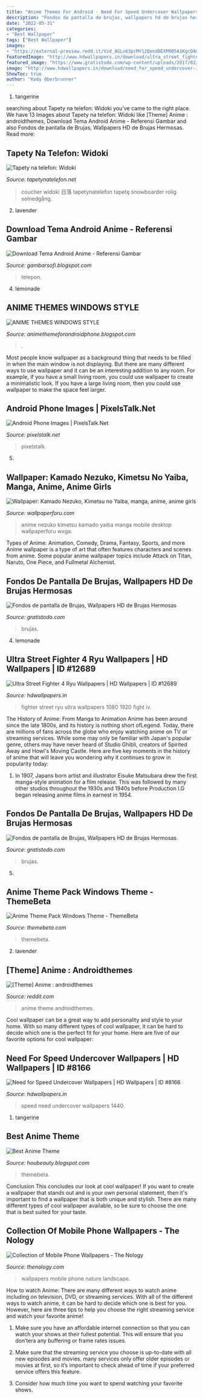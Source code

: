 ```yaml
---
title: "Anime Themes For Android - Need For Speed Undercover Wallpapers"
description: "Fondos de pantalla de brujas, wallpapers hd de brujas hermosas"
date: "2022-05-31"
categories:
- "Best Wallpaper"
tags: ["Best Wallpaper"]
images:
- "https://external-preview.redd.it/Vzd_AGLn63pcMY12QendDEXM9Q5A1KgcQ4mSDzvLQQc.jpg?auto=webp&amp;s=6051fff6e08ccf06f0fd660ae7f10bb953779808"
featuredImage: "http://www.hdwallpapers.in/download/ultra_street_fighter_4_ryu-1920x1080.jpg"
featured_image: "https://www.gratistodo.com/wp-content/uploads/2017/02/Brujas-Wallpapers-8.jpg"
image: "http://www.hdwallpapers.in/download/need_for_speed_undercover-1440x900.jpg"
ShowToc: true
author: "Kody Oberbrunner"
---
```



1. tangerine 

	

		
searching about Tapety na telefon: Widoki you've came to the right place. We have 13 Images about Tapety na telefon: Widoki like [Theme] Anime : androidthemes, Download Tema Android Anime - Referensi Gambar and also Fondos de pantalla de Brujas, Wallpapers HD de Brujas Hermosas. Read more:
		
    
## Tapety Na Telefon: Widoki

<img loading=lazy src="https://tapetynatelefon.net/wp-content/uploads/2016/03/030083.jpg" onerror="this.onerror=null;this.src='https://tse2.mm.bing.net/th?id=OIP.WoUgy6bQDQzw-BcH8NKydgHaLG&amp;pid=15.1';" alt="Tapety na telefon: Widoki">

_Source: tapetynatelefon.net_

>coucher widoki 日落 tapetynatelefon tapetę snowboarder rolig solnedgång. 

	

2. lavender 

    
## Download Tema Android Anime - Referensi Gambar

<img loading=lazy src="https://i.pinimg.com/736x/84/04/1c/84041c7d81f5e290ee25f0bdf53cb61d.jpg" onerror="this.onerror=null;this.src='https://tse3.mm.bing.net/th?id=OIP.ovl7Ed1Pt0Bx2qkyv9B7WwHaEX&amp;pid=15.1';" alt="Download Tema Android Anime - Referensi Gambar">

_Source: gambarsofi.blogspot.com_

>telepon. 

	

4. lemonade 

    
## ANIME THEMES WINDOWS STYLE

<img loading=lazy src="https://2.bp.blogspot.com/-iNEkWNr_m-w/Wv3LtyTktjI/AAAAAAAAJzA/FCdrAUpU6940BqvG8ph1-KP2t3k1zNpcgCLcBGAs/w1152/1.jpg" onerror="this.onerror=null;this.src='https://tse1.mm.bing.net/th?id=OIP.GEwiBbJ2i7055FiPruK7LQHaEX&amp;pid=15.1';" alt="ANIME THEMES WINDOWS STYLE">

_Source: animethemeforandroidphone.blogspot.com_

>. 

	

Most people know wallpaper as a background thing that needs to be filled in when the main window is not displaying. But there are many different ways to use wallpaper and it can be an interesting addition to any room. For example, if you have a small living room, you could use wallpaper to create a minimalistic look. If you have a large living room, then you could use wallpaper to make the space feel larger.

    
## Android Phone Images | PixelsTalk.Net

<img loading=lazy src="https://www.pixelstalk.net/wp-content/uploads/2016/07/Blue-Android-Phone-Wallpaper-349x620.jpg" onerror="this.onerror=null;this.src='https://tse1.mm.bing.net/th?id=OIP.TBYMcuDfFM-cC6tMGNaUNwAAAA&amp;pid=15.1';" alt="Android Phone Images | PixelsTalk.Net">

_Source: pixelstalk.net_

>pixelstalk. 

	

5.

    
## Wallpaper: Kamado Nezuko, Kimetsu No Yaiba, Manga, Anime, Anime Girls

<img loading=lazy src="https://wallpaperforu.com/wp-content/uploads/2020/05/anime-wallpaper-200528185131181080x1920.jpg" onerror="this.onerror=null;this.src='https://tse3.mm.bing.net/th?id=OIP.Z5rwjz7MfJvvA7ny1WEQ3gHaNK&amp;pid=15.1';" alt="Wallpaper: Kamado Nezuko, Kimetsu no Yaiba, manga, anime, anime girls">

_Source: wallpaperforu.com_

>anime nezuko kimetsu kamado yaiba manga mobile desktop wallpaperforu wxga. 

	

Types of Anime: Animation, Comedy, Drama, Fantasy, Sports, and more
Anime wallpaper is a type of art that often features characters and scenes from anime. Some popular anime wallpaper topics include Attack on Titan, Naruto, One Piece, and Fullmetal Alchemist.

    
## Fondos De Pantalla De Brujas, Wallpapers HD De Brujas Hermosas

<img loading=lazy src="https://www.gratistodo.com/wp-content/uploads/2017/02/Brujas-Wallpapers-19.jpg" onerror="this.onerror=null;this.src='https://tse4.mm.bing.net/th?id=OIP.KmchKlmChgtPbanJWKBYiQHaFk&amp;pid=15.1';" alt="Fondos de pantalla de Brujas, Wallpapers HD de Brujas Hermosas">

_Source: gratistodo.com_

>brujas. 

	

4. lemonade 

    
## Ultra Street Fighter 4 Ryu Wallpapers | HD Wallpapers | ID #12689

<img loading=lazy src="http://www.hdwallpapers.in/download/ultra_street_fighter_4_ryu-1920x1080.jpg" onerror="this.onerror=null;this.src='https://tse1.mm.bing.net/th?id=OIP.LBK_NNLufrqYdpqvfGs_hgHaEK&amp;pid=15.1';" alt="Ultra Street Fighter 4 Ryu Wallpapers | HD Wallpapers | ID #12689">

_Source: hdwallpapers.in_

>fighter street ryu ultra wallpapers 1080 1920 fight iv. 

	

The History of Anime: From Manga to Animation
Anime has been around since the late 1800s, and its history is nothing short ofLegend. Today, there are millions of fans across the globe who enjoy watching anime on TV or streaming services. While some may only be familiar with Japan's popular genre, others may have never heard of Studio Ghibli, creators of Spirited Away and Howl's Moving Castle. Here are five key moments in the history of anime that will leave you wondering why it continues to grow in popularity today:
1) In 1907, Japans born artist and illustrator Eisuke Matsubara drew the first manga-style animation for a film release. This was followed by many other studios throughout the 1930s and 1940s before Production I.G began releasing anime films in earnest in 1954.

    
## Fondos De Pantalla De Brujas, Wallpapers HD De Brujas Hermosas

<img loading=lazy src="https://www.gratistodo.com/wp-content/uploads/2017/02/Brujas-Wallpapers-8.jpg" onerror="this.onerror=null;this.src='https://tse2.mm.bing.net/th?id=OIP.FsKJZp8fNwiBtk5hqlNDRQHaFa&amp;pid=15.1';" alt="Fondos de pantalla de Brujas, Wallpapers HD de Brujas Hermosas">

_Source: gratistodo.com_

>brujas. 

	

5.

    
## Anime Theme Pack Windows Theme - ThemeBeta

<img loading=lazy src="https://www.themebeta.com/media/cache/400x225/files/windows/images/201809/15/3d37819fbbc6eedd7ed012bbc90c6815.png" onerror="this.onerror=null;this.src='https://tse3.mm.bing.net/th?id=OIP.M_wGwESMeAFDwoXv1F2EAAAAAA&amp;pid=15.1';" alt="Anime Theme Pack Windows Theme - ThemeBeta">

_Source: themebeta.com_

>themebeta. 

	

2. lavender 

    
## [Theme] Anime : Androidthemes

<img loading=lazy src="https://external-preview.redd.it/Vzd_AGLn63pcMY12QendDEXM9Q5A1KgcQ4mSDzvLQQc.jpg?auto=webp&amp;s=6051fff6e08ccf06f0fd660ae7f10bb953779808" onerror="this.onerror=null;this.src='https://tse4.mm.bing.net/th?id=OIP.CfMNNBO8TEIyVeJ_OaOfIgHaLf&amp;pid=15.1';" alt="[Theme] Anime : androidthemes">

_Source: reddit.com_

>anime theme androidthemes. 

	

Cool wallpaper can be a great way to add personality and style to your home. With so many different types of cool wallpaper, it can be hard to decide which one is the perfect fit for your home. Here are five of our favorite options for cool wallpaper: 

    
## Need For Speed Undercover Wallpapers | HD Wallpapers | ID #8166

<img loading=lazy src="http://www.hdwallpapers.in/download/need_for_speed_undercover-1440x900.jpg" onerror="this.onerror=null;this.src='https://tse3.mm.bing.net/th?id=OIP.KLZco9foheOtnzEErgzg9gHaEo&amp;pid=15.1';" alt="Need for Speed Undercover Wallpapers | HD Wallpapers | ID #8166">

_Source: hdwallpapers.in_

>speed need undercover wallpapers 1440. 

	

1. tangerine 

    
## Best Anime Theme

<img loading=lazy src="https://www.themebeta.com/media/cache/728/files/chrome/images/201507/24/d36cfb6e5d466d1bd09257e3cda577fe.png" onerror="this.onerror=null;this.src='https://tse3.mm.bing.net/th?id=OIP.wfOwnKuG0VTaQ-mtsUPi9gHaEK&amp;pid=15.1';" alt="Best Anime Theme">

_Source: houbeauty.blogspot.com_

>themebeta. 

	

Conclusion
This concludes our look at cool wallpaper! If you want to create a wallpaper that stands out and is your own personal statement, then it's important to find a wallpaper that is both unique and stylish. There are many different types of cool wallpaper available, so be sure to choose the one that is best suited for your taste.

    
## Collection Of Mobile Phone Wallpapers - The Nology

<img loading=lazy src="https://www.thenology.com/wp-content/uploads/2014/09/640x960-11507-nature-landscape-hd-wallpaper-1142.jpg" onerror="this.onerror=null;this.src='https://tse3.mm.bing.net/th?id=OIP.I-3PUpKNbFOVpEYqn86LgwHaLH&amp;pid=15.1';" alt="Collection of Mobile Phone Wallpapers - The Nology">

_Source: thenology.com_

>wallpapers mobile phone nature landscape. 

	

How to watch Anime: There are many different ways to watch anime including on television, DVD, or streaming services.
With all of the different ways to watch anime, it can be hard to decide which one is best for you. However, here are three tips to help you choose the right streaming service and watch your favorite anime!
1. Make sure you have an affordable internet connection so that you can watch your shows at their fullest potential. This will ensure that you don’tera any buffering or frame rates issues.

2. Make sure that the streaming service you choose is up-to-date with all new episodes and movies. many services only offer older episodes or movies at first, so it’s important to check ahead of time if your preferred service offers this feature.

3. Consider how much time you want to spend watching your favorite shows.

